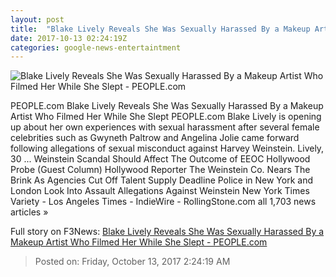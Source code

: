 ```yaml
---
layout: post
title:  "Blake Lively Reveals She Was Sexually Harassed By a Makeup Artist Who Filmed Her While She Slept - PEOPLE.com"
date: 2017-10-13 02:24:19Z
categories: google-news-entertaintment
---
```


![Blake Lively Reveals She Was Sexually Harassed By a Makeup Artist Who Filmed Her While She Slept - PEOPLE.com](http://peopledotcom.files.wordpress.com/2017/10/blake-lively2.jpg?crop=0px%2C0px%2C2000px%2C1050px&resize=1200%2C630)

PEOPLE.com Blake Lively Reveals She Was Sexually Harassed By a Makeup Artist Who Filmed Her While She Slept PEOPLE.com Blake Lively is opening up about her own experiences with sexual harassment after several female celebrities such as Gwyneth Paltrow and Angelina Jolie came forward following allegations of sexual misconduct against Harvey Weinstein. Lively, 30 ... Weinstein Scandal Should Affect The Outcome of EEOC Hollywood Probe (Guest Column) Hollywood Reporter The Weinstein Co. Nears The Brink As Agencies Cut Off Talent Supply Deadline Police in New York and London Look Into Assault Allegations Against Weinstein New York Times Variety - Los Angeles Times - IndieWire - RollingStone.com all 1,703 news articles »


Full story on F3News: [Blake Lively Reveals She Was Sexually Harassed By a Makeup Artist Who Filmed Her While She Slept - PEOPLE.com](http://www.f3nws.com/n/xHnYUC)

> Posted on: Friday, October 13, 2017 2:24:19 AM

